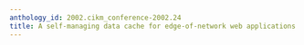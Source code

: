 ```yaml
---
anthology_id: 2002.cikm_conference-2002.24
title: A self-managing data cache for edge-of-network web applications
---
```

